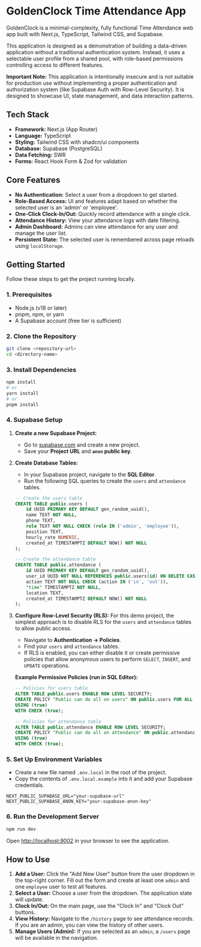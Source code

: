 # GoldenClock Time Attendance App

GoldenClock is a minimal-complexity, fully functional Time Attendance web app built with Next.js, TypeScript, Tailwind CSS, and Supabase.

This application is designed as a demonstration of building a data-driven application without a traditional authentication system. Instead, it uses a selectable user profile from a shared pool, with role-based permissions controlling access to different features.

**Important Note:** This application is intentionally insecure and is not suitable for production use without implementing a proper authentication and authorization system (like Supabase Auth with Row-Level Security). It is designed to showcase UI, state management, and data interaction patterns.

## Tech Stack

- **Framework:** Next.js (App Router)
- **Language:** TypeScript
- **Styling:** Tailwind CSS with shadcn/ui components
- **Database:** Supabase (PostgreSQL)
- **Data Fetching:** SWR
- **Forms:** React Hook Form & Zod for validation

## Core Features

- **No Authentication:** Select a user from a dropdown to get started.
- **Role-Based Access:** UI and features adapt based on whether the selected user is an 'admin' or 'employee'.
- **One-Click Clock-In/Out:** Quickly record attendance with a single click.
- **Attendance History:** View your attendance logs with date filtering.
- **Admin Dashboard:** Admins can view attendance for any user and manage the user list.
- **Persistent State:** The selected user is remembered across page reloads using `localStorage`.

## Getting Started

Follow these steps to get the project running locally.

### 1. Prerequisites

- Node.js (v18 or later)
- pnpm, npm, or yarn
- A Supabase account (free tier is sufficient)

### 2. Clone the Repository

```bash
git clone <repository-url>
cd <directory-name>
```

### 3. Install Dependencies

```bash
npm install
# or
yarn install
# or
pnpm install
```

### 4. Supabase Setup

1.  **Create a new Supabase Project:**
    - Go to [supabase.com](https://supabase.com/) and create a new project.
    - Save your **Project URL** and **`anon` public key**.

2.  **Create Database Tables:**
    - In your Supabase project, navigate to the **SQL Editor**.
    - Run the following SQL queries to create the `users` and `attendance` tables.

    ```sql
    -- Create the users table
    CREATE TABLE public.users (
        id UUID PRIMARY KEY DEFAULT gen_random_uuid(),
        name TEXT NOT NULL,
        phone TEXT,
        role TEXT NOT NULL CHECK (role IN ('admin', 'employee')),
        position TEXT,
        hourly_rate NUMERIC,
        created_at TIMESTAMPTZ DEFAULT NOW() NOT NULL
    );

    -- Create the attendance table
    CREATE TABLE public.attendance (
        id UUID PRIMARY KEY DEFAULT gen_random_uuid(),
        user_id UUID NOT NULL REFERENCES public.users(id) ON DELETE CASCADE,
        action TEXT NOT NULL CHECK (action IN ('in', 'out')),
        "time" TIMESTAMPTZ NOT NULL,
        location TEXT,
        created_at TIMESTAMPTZ DEFAULT NOW() NOT NULL
    );
    ```

3.  **Configure Row-Level Security (RLS):**
    For this demo project, the simplest approach is to disable RLS for the `users` and `attendance` tables to allow public access.

    - Navigate to **Authentication -> Policies**.
    - Find your `users` and `attendance` tables.
    - If RLS is enabled, you can either disable it or create permissive policies that allow anonymous users to perform `SELECT`, `INSERT`, and `UPDATE` operations.

    **Example Permissive Policies (run in SQL Editor):**
    ```sql
    -- Policies for users table
    ALTER TABLE public.users ENABLE ROW LEVEL SECURITY;
    CREATE POLICY "Public can do all on users" ON public.users FOR ALL
    USING (true)
    WITH CHECK (true);

    -- Policies for attendance table
    ALTER TABLE public.attendance ENABLE ROW LEVEL SECURITY;
    CREATE POLICY "Public can do all on attendance" ON public.attendance FOR ALL
    USING (true)
    WITH CHECK (true);
    ```

### 5. Set Up Environment Variables

- Create a new file named `.env.local` in the root of the project.
- Copy the contents of `.env.local.example` into it and add your Supabase credentials.

```
NEXT_PUBLIC_SUPABASE_URL="your-supabase-url"
NEXT_PUBLIC_SUPABASE_ANON_KEY="your-supabase-anon-key"
```

### 6. Run the Development Server

```bash
npm run dev
```

Open [http://localhost:9002](http://localhost:9002) in your browser to see the application.

## How to Use

1.  **Add a User:** Click the "Add New User" button from the user dropdown in the top-right corner. Fill out the form and create at least one `admin` and one `employee` user to test all features.
2.  **Select a User:** Choose a user from the dropdown. The application state will update.
3.  **Clock In/Out:** On the main page, use the "Clock In" and "Clock Out" buttons.
4.  **View History:** Navigate to the `/history` page to see attendance records. If you are an admin, you can view the history of other users.
5.  **Manage Users (Admin):** If you are selected as an `admin`, a `/users` page will be available in the navigation.
